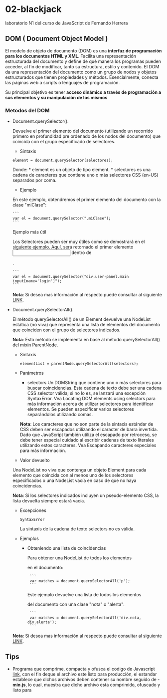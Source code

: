 # 02-blackjack
laboratorio N1 del curso de JavaScript de Fernando Herrera

## DOM ( Document Object Model )

El modelo de objeto de documento (DOM) es una **interfaz de programación para los documentos HTML y XML**. Facilita una representación estructurada del documento y define de qué manera los programas pueden acceder, al fin de modificar, tanto su estructura, estilo y contenido. El DOM da una representación del documento como un grupo de nodos y objetos estructurados que tienen propiedades y métodos. Esencialmente, conecta las páginas web a scripts o lenguajes de programación.

Su principal objetivo es tener **acceso dinámico a través de programación a sus elementos y su manipulación de los mismos**.

### Metodos del DOM

   * Document.querySelector().

      Devuelve el primer elemento del documento (utilizando un recorrido primero en profundidad pre ordenado de los nodos del documento) que coincida con el grupo      especificado de selectores.

      * Sintaxis

       ```
       element = document.querySelector(selectores);
       ```
       Donde:
           * element es un objeto de tipo element.
           * selectores es una cadena de caracteres que contiene uno o más selectores CSS (en-US) separados por coma.

      * Ejemplo

      En este ejemplo, obtendremos el primer elemento del documento con la clase "miClase":

         ```
         var el = document.querySelector(".miClase");
         ```
 
      Ejemplo más útil
    
      Los Selectores pueden ser muy útiles como se demostrará en el siguiente ejemplo. Aquí, será retornado el primer elemento <input name="login" /> dentro de <div class="user-panel main">.

         ```
         var el = document.querySelector("div.user-panel.main input[name='login']");
         ```

      **Nota**: Si desea mas información al respecto puede consultar al siguiente [LINK](https://developer.mozilla.org/es/docs/Web/API/Document/querySelector).

   * Document.querySelectorAll().

      El método querySelectorAll() de un Element devuelve una NodeList estática (no viva) que representa una lista de elementos del documento que coinciden con el grupo de selectores indicados.

      **Nota**: Esto método se implementa en base al método querySelectorAll() del mixin ParentNode.

      * Sintaxis
    
        ```
        elementList = parentNode.querySelectorAll(selectors);
        ```

      * Parámetros
        
         * selectors
         Un DOMString que contiene uno o más selectores para buscar coincidencias. Esta cadena de texto debe ser una cadena CSS selector válida; si no lo es, se lanzará una excepción SyntaxError. Vea Locating DOM elements using selectors para más información acerca de utilizar selectores para identificar elementos. Se pueden especificar varios selectores separándolos utilizando comas.

         **Nota**: Los caracteres que no son parte de la sintaxis estándar de CSS deben ser escapados utilizando el caracter de barra invertida. Dado que JavaScript también utiliza el escapado por retroceso, se debe tener especial cuidado al escribir cadenas de texto literales utilizando estos caracteres. Vea Escapando caracteres especiales para más información.

      * Valor devuelto

      Una NodeList no viva que contenga un objeto Element para cada elemento que coincida con al menos uno de los selectores especificados o una NodeList vacía en caso de que no haya coincidencias.

      **Nota**: Si los selectores indicados incluyen un pseudo-elemento CSS, la lista devuelta siempre estará vacía.
   
      * Excepciones

        ```
        SyntaxError
        ```

        La sintaxis de la cadena de texto selectors no es válida.

      * Ejemplos

         * Obteniendo una lista de coincidencias
            
            Para obtener una NodeList de todos los elementos **<p>** en el documento:

                ```
                var matches = document.querySelectorAll('p');
                ```

            Este ejemplo devuelve una lista de todos los elementos **<div>** del documento con una clase "nota" o "alerta":

                ```
                var matches = document.querySelectorAll('div.nota, div.alerta');
                ```

      **Nota**: Si desea mas información al respecto puede consultar al siguiente [LINK](https://developer.mozilla.org/es/docs/Web/API/Document/querySelectorAll).

## Tips

* Programa que comprime, compacta y ofusca el codigo de Javascript [link](https://www.toptal.com/developers/javascript-minifier), con el fin deque el archivo este listo para producción, el estandar establece que dichos archivos deben contener su nombre seguido de **-min.js**, lo cual, muestra que dicho archivo esta comprimido, ofuscado y listo para
